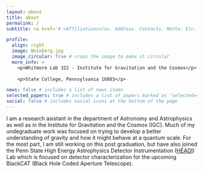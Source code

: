 ```yaml
---
layout: about
title: about
permalink: /
subtitle: <a href='#'>Affiliations</a>. Address. Contacts. Motto. Etc.

profile:
  align: right
  image: Weinberg.jpg
  image_circular: True # crops the image to make it circular
  more_info: >
    <p>Whitmore Lab 322 - Institute for Gravitation and the Cosmos</p>
    
    <p>State College, Pennsylvania 16803</p>

news: false # includes a list of news items
selected_papers: true # includes a list of papers marked as "selected={true}"
social: false # includes social icons at the bottom of the page
---
```



I am a research asistant in the department of Astronomy and Astrophysics as well as in the Institute for Gravitation and the Cosmos (IGC). Much of my undegraduate work was focused on trying to develop a better understanding of gravity and how it might behave at a quantum scale. For the most part, I am still working on this post graduation, but have also joined the Penn State High Energy Astrophysics Detector Instrumentation ([HEADI](https://sites.psu.edu/headilab/)) Lab which is focused on detector characterization for the upcoming BlackCAT (Black Hole Coded Aperture Telescope).